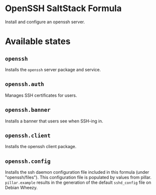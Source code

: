 OpenSSH SaltStack Formula
=========================

Install and configure an openssh server.

Available states
================

``openssh``
-----------

Installs the ``openssh`` server package and service.

``openssh.auth``
----------------

Manages SSH certificates for users.

``openssh.banner``
------------------

Installs a banner that users see when SSH-ing in.

``openssh.client``
------------------

Installs the openssh client package.

``openssh.config``
------------------

Installs the ssh daemon configuration file included in this formula
(under "openssh/files"). This configuration file is populated
by values from pillar. ``pillar.example`` results in the generation
of the default ``sshd_config`` file on Debian Wheezy.
